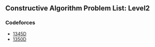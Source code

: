 ## Constructive Algorithm Problem List: Level2


### Codeforces
- [1345D](/ad_hoc/constructive_algorithm/l2-cf-1345D)
- [1350D](/ad_hoc/constructive_algorithm/l2-cf-1350D)


